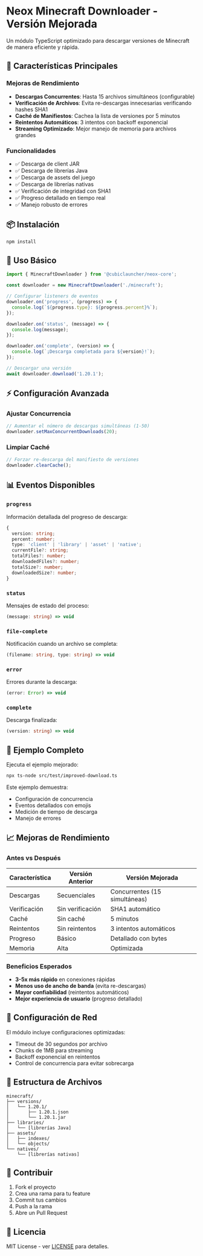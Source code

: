 # Neox Minecraft Downloader - Versión Mejorada

Un módulo TypeScript optimizado para descargar versiones de Minecraft de manera eficiente y rápida.

## 🚀 Características Principales

### Mejoras de Rendimiento
- **Descargas Concurrentes**: Hasta 15 archivos simultáneos (configurable)
- **Verificación de Archivos**: Evita re-descargas innecesarias verificando hashes SHA1
- **Caché de Manifiestos**: Cachea la lista de versiones por 5 minutos
- **Reintentos Automáticos**: 3 intentos con backoff exponencial
- **Streaming Optimizado**: Mejor manejo de memoria para archivos grandes

### Funcionalidades
- ✅ Descarga de client JAR
- ✅ Descarga de librerías Java
- ✅ Descarga de assets del juego
- ✅ Descarga de librerías nativas
- ✅ Verificación de integridad con SHA1
- ✅ Progreso detallado en tiempo real
- ✅ Manejo robusto de errores

## 📦 Instalación

```bash
npm install
```

## 🎯 Uso Básico

```typescript
import { MinecraftDownloader } from '@cubiclauncher/neox-core';

const downloader = new MinecraftDownloader('./minecraft');

// Configurar listeners de eventos
downloader.on('progress', (progress) => {
  console.log(`${progress.type}: ${progress.percent}%`);
});

downloader.on('status', (message) => {
  console.log(message);
});

downloader.on('complete', (version) => {
  console.log(`¡Descarga completada para ${version}!`);
});

// Descargar una versión
await downloader.download('1.20.1');
```

## ⚡ Configuración Avanzada

### Ajustar Concurrencia
```typescript
// Aumentar el número de descargas simultáneas (1-50)
downloader.setMaxConcurrentDownloads(20);
```

### Limpiar Caché
```typescript
// Forzar re-descarga del manifiesto de versiones
downloader.clearCache();
```

## 📊 Eventos Disponibles

### `progress`
Información detallada del progreso de descarga:
```typescript
{
  version: string;
  percent: number;
  type: 'client' | 'library' | 'asset' | 'native';
  currentFile?: string;
  totalFiles?: number;
  downloadedFiles?: number;
  totalSize?: number;
  downloadedSize?: number;
}
```

### `status`
Mensajes de estado del proceso:
```typescript
(message: string) => void
```

### `file-complete`
Notificación cuando un archivo se completa:
```typescript
(filename: string, type: string) => void
```

### `error`
Errores durante la descarga:
```typescript
(error: Error) => void
```

### `complete`
Descarga finalizada:
```typescript
(version: string) => void
```

## 🧪 Ejemplo Completo

Ejecuta el ejemplo mejorado:

```bash
npx ts-node src/test/improved-download.ts
```

Este ejemplo demuestra:
- Configuración de concurrencia
- Eventos detallados con emojis
- Medición de tiempo de descarga
- Manejo de errores

## 📈 Mejoras de Rendimiento

### Antes vs Después

| Característica | Versión Anterior | Versión Mejorada |
|----------------|------------------|------------------|
| Descargas | Secuenciales | Concurrentes (15 simultáneas) |
| Verificación | Sin verificación | SHA1 automático |
| Caché | Sin caché | 5 minutos |
| Reintentos | Sin reintentos | 3 intentos automáticos |
| Progreso | Básico | Detallado con bytes |
| Memoria | Alta | Optimizada |

### Beneficios Esperados
- **3-5x más rápido** en conexiones rápidas
- **Menos uso de ancho de banda** (evita re-descargas)
- **Mayor confiabilidad** (reintentos automáticos)
- **Mejor experiencia de usuario** (progreso detallado)

## 🔧 Configuración de Red

El módulo incluye configuraciones optimizadas:
- Timeout de 30 segundos por archivo
- Chunks de 1MB para streaming
- Backoff exponencial en reintentos
- Control de concurrencia para evitar sobrecarga

## 📁 Estructura de Archivos

```
minecraft/
├── versions/
│   └── 1.20.1/
│       ├── 1.20.1.json
│       └── 1.20.1.jar
├── libraries/
│   └── [librerías Java]
├── assets/
│   ├── indexes/
│   └── objects/
└── natives/
    └── [librerías nativas]
```

## 🤝 Contribuir

1. Fork el proyecto
2. Crea una rama para tu feature
3. Commit tus cambios
4. Push a la rama
5. Abre un Pull Request

## 📄 Licencia

MIT License - ver [LICENSE](LICENSE) para detalles.

